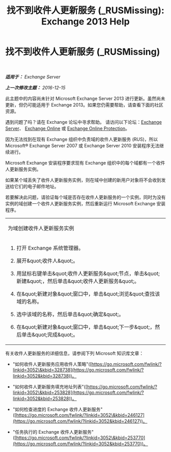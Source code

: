 ﻿---
title: '找不到收件人更新服务 (_RUSMissing): Exchange 2013 Help'
TOCTitle: 找不到收件人更新服务 (_RUSMissing)
ms:assetid: 920fbf51-d5e4-4ac6-869f-7f1c5d9a3024
ms:mtpsurl: https://technet.microsoft.com/zh-cn/library/ms.exch.setupreadiness.rusmissing(v=EXCHG.150)
ms:contentKeyID: 50491173
ms.date: 05/21/2018
mtps_version: v=EXCHG.150
ms.translationtype: MT
---

# 找不到收件人更新服务 (\_RUSMissing)

 

_**适用于：** Exchange Server_

_**上一次修改主题：** 2016-12-15_

此主题中的内容尚未针对 Microsoft Exchange Server 2013 进行更新。虽然尚未更新，但仍可能适用于 Exchange 2013。如果您仍需要帮助，请查看下面的社区资源。

遇到问题了吗？请在 Exchange 论坛中寻求帮助。 请访问以下论坛：[Exchange Server](https://go.microsoft.com/fwlink/p/?linkid=60612)、 [Exchange Online](https://go.microsoft.com/fwlink/p/?linkid=267542) 或 [Exchange Online Protection](https://go.microsoft.com/fwlink/p/?linkid=285351)。

因为无法找到在现有 Exchange 组织中负责域的收件人更新服务 (RUS)，所以 Microsoft® Exchange Server 2007 或 Exchange Server 2010 安装程序无法继续进行。

Microsoft Exchange 安装程序要求现有 Exchange 组织中的每个域都有一个收件人更新服务实例。

如果某个域丢失了收件人更新服务实例，则在域中创建的新用户对象将不会收到发送给它们的电子邮件地址。

若要解决此问题，请验证每个域是否存在收件人更新服务的一个实例，同时为没有实例的域创建一个收件人更新服务实例，然后重新运行 Microsoft Exchange 安装程序。


<table>
<colgroup>
<col style="width: 100%" />
</colgroup>
<tbody>
<tr class="odd">
<td><p>为域创建收件人更新服务实例</p></td>
</tr>
<tr class="even">
<td><ol>
<li><p>打开 Exchange 系统管理器。</p></li>
<li><p>展开&amp;quot;收件人&amp;quot;。</p></li>
<li><p>用鼠标右键单击&amp;quot;收件人更新服务&amp;quot;节点，单击&amp;quot;新建&amp;quot;，然后单击&amp;quot;收件人更新服务&amp;quot;。</p></li>
<li><p>在&amp;quot;新建对象&amp;quot;窗口中，单击&amp;quot;浏览&amp;quot;查找该域的名称。</p></li>
<li><p>选中该域的名称，然后单击&amp;quot;确定&amp;quot;。</p></li>
<li><p>在&amp;quot;新建对象&amp;quot;窗口中，单击&amp;quot;下一步&amp;quot;，然后单击&amp;quot;完成&amp;quot;。</p></li>
</ol></td>
</tr>
</tbody>
</table>


有关收件人更新服务的详细信息，请参阅下列 Microsoft 知识库文章：

  - "如何收件人更新服务应用收件人策略"([https://go.microsoft.com/fwlink/?linkid=3052\&kbid=328738](https://go.microsoft.com/fwlink/?linkid=3052&kbid=328738))。

  - "如何收件人更新服务填充地址列表"([https://go.microsoft.com/fwlink/?linkid=3052\&kbid=253828](https://go.microsoft.com/fwlink/?linkid=3052&kbid=253828))。

  - "如何检查进度的 Exchange 收件人更新服务"([https://go.microsoft.com/fwlink/?linkid=3052\&kbid=246127](https://go.microsoft.com/fwlink/?linkid=3052&kbid=246127))。

  - "任务执行的 Exchange 收件人更新服务"([https://go.microsoft.com/fwlink/?linkid=3052\&kbid=253770](https://go.microsoft.com/fwlink/?linkid=3052&kbid=253770))。

